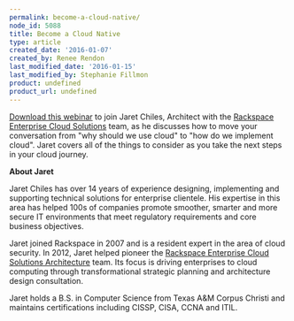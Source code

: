 ```yaml
---
permalink: become-a-cloud-native/
node_id: 5088
title: Become a Cloud Native
type: article
created_date: '2016-01-07'
created_by: Renee Rendon
last_modified_date: '2016-01-15'
last_modified_by: Stephanie Fillmon
product: undefined
product_url: undefined
---
```


[Download this webinar](http://f8419a0bed751960b2e9-16ba04b8393657c280af28d3331db4b1.r89.cf1.rackcdn.com/Recording/lib/playback.html)
to join Jaret Chiles, Architect with the [Rackspace Enterprise Cloud Solutions](http://www.rackspace.com/enterprise_hosting/advisory_services/) team,
as he discusses how to move your conversation from "why should we use
cloud" to "how do we implement cloud". Jaret covers all of the things
to consider as you take the next steps in your cloud
journey.

**About Jaret**

Jaret Chiles has over 14 years of experience designing, implementing and
supporting technical solutions for enterprise clientele.  His expertise
in this area has helped 100s of companies promote smoother, smarter and
more secure IT environments that meet regulatory requirements and core
business objectives.

Jaret joined Rackspace in 2007 and is a resident expert in the area of
cloud security.  In 2012, Jaret helped pioneer the [Rackspace Enterprise Cloud Solutions Architecture](http://www.rackspace.com/enterprise_hosting/advisory_services/) team. Its focus is driving enterprises to cloud computing through
transformational strategic planning and architecture design
consultation.

Jaret holds a B.S. in Computer Science from Texas A&M Corpus Christi
and maintains certifications including CISSP, CISA, CCNA and ITIL.
